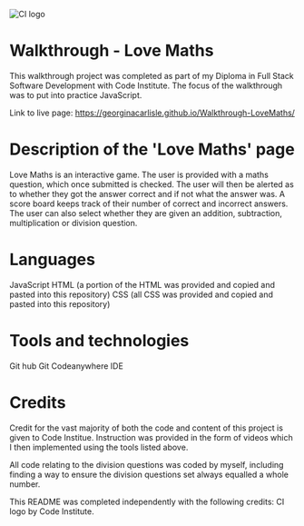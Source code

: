 ![CI logo](https://codeinstitute.s3.amazonaws.com/fullstack/ci_logo_small.png)

# Walkthrough - Love Maths
This walkthrough project was completed as part of my Diploma in Full Stack Software Development with Code Institute. The focus of the walkthrough was to put into practice JavaScript.

Link to live page: https://georginacarlisle.github.io/Walkthrough-LoveMaths/

# Description of the 'Love Maths' page
Love Maths is an interactive game. The user is provided with a maths question, which once submitted is checked. The user will then be alerted as to whether they got the answer correct and if not what the answer was. A score board keeps track of their number of correct and incorrect answers. The user can also select whether they are given an addition, subtraction, multiplication or division question.

# Languages
JavaScript
HTML (a portion of the HTML was provided and copied and pasted into this repository)
CSS (all CSS was provided and copied and pasted into this repository)

# Tools and technologies
Git hub
Git
Codeanywhere IDE

# Credits
Credit for the vast majority of both the code and content of this project is given to Code Institue. Instruction was provided in the form of videos which I then implemented using the tools listed above.

All code relating to the division questions was coded by myself, including finding a way to ensure the division questions set always equalled a whole number.

This README was completed independently with the following credits:
CI logo by Code Institute.